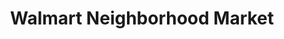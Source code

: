 ---
title: "Walmart Neighborhood Market"
url: /bentonville/walmart-neighborhood-market-east-central-avenue/
shop: Supermarkt
---